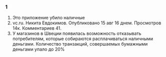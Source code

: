 ### 1
1. Это приложение убило наличные 
2. vc.ru. Никита Евдокимов. Опубликовано 15 авг 16 днем. Просмотров 14к. Комментариев 41.
3. У магазинов в Швеции появилась возможность отказывать потребителям, которые собираются расплачиваться наличными деньгами. Количество транзакций, совершаемых бумажными деньгами упало до 20%
